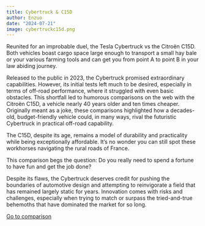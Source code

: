 ```yaml
---
title: Cybertruck & C15D
author: Enzuo
date: "2024-07-21"
image: cybertruckc15d.png
---
```


Reunited for an improbable duel, the Tesla Cybertruck vs the Citroën C15D.
Both vehicles boast cargo space large enough to transport a small hay bale or your various farming tools and can get you from point A to point B in your law abiding journey.

Released to the public in 2023, the Cybertruck promised extraordinary capabilities. However, its initial tests left much to be desired, especially in terms of off-road performance, where it struggled with even basic obstacles. This shortfall led to humorous comparisons on the web with the Citroën C15D, a vehicle nearly 40 years older and ten times cheaper. Originally meant as a joke, these comparisons highlighted how a decades-old, budget-friendly vehicle could, in many ways, rival the futuristic Cybertruck in practical off-road capability.

The C15D, despite its age, remains a model of durability and practicality while being exceptionally affordable. It’s no wonder you can still spot these workhorses navigating the rural roads of France.

This comparison begs the question: Do you really need to spend a fortune to have fun and get the job done?

Despite its flaws, the Cybertruck deserves credit for pushing the boundaries of automotive design and attempting to reinvigorate a field that has remained largely static for years. Innovation comes with risks and challenges, especially when trying to match or surpass the tried-and-true behemoths that have dominated the market for so long.

[Go to comparison](compare?id=tesla_cybertruck&tid=0&cid=1&id=citroen_c15d&tid=0&cid=0)